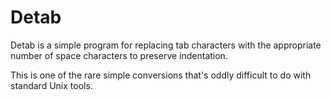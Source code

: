 Detab
=====

Detab is a simple program for replacing tab characters with the appropriate
number of space characters to preserve indentation.

This is one of the rare simple conversions that's oddly difficult to do
with standard Unix tools.
